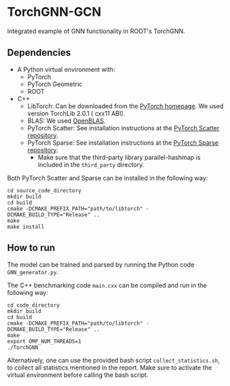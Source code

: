 # TorchGNN-GCN

Integrated example of GNN functionality in ROOT's TorchGNN.

## Dependencies

- A Python virtual environment with:
    - PyTorch
    - PyTorch Geometric
    - ROOT
- C++
    - LibTorch: Can be downloaded from the [PyTorch homepage](https://pytorch.org/). We used version TorchLib 2.0.1 (
      cxx11 ABI).
    - BLAS: We used [OpenBLAS](https://www.openblas.net/).
    - PyTorch Scatter: See installation instructions at
      the [PyTorch Scatter repository](https://github.com/rusty1s/pytorch_scatter#c-api).
    - PyTorch Sparse: See installation instructions at
      the [PyTorch Sparse repository](https://github.com/rusty1s/pytorch_sparse#c-api).
        - Make sure that the third-party library parallel-hashmap is included in the ```third_party``` directory.

Both PyTorch Scatter and Sparse can be installed in the following way:

```
cd source_code_directory
mkdir build
cd build
cmake -DCMAKE_PREFIX_PATH="path/to/libtorch" -DCMAKE_BUILD_TYPE="Release" ..
make
make install
```

## How to run

The model can be trained and parsed by running the Python code ```GNN_generator.py```.

The C++ benchmarking code ```main.cxx``` can be compiled and run in the following way:

```
cd code_directory
mkdir build
cd build
cmake -DCMAKE_PREFIX_PATH="path/to/libtorch" -DCMAKE_BUILD_TYPE="Release" ..
make
export OMP_NUM_THREADS=1
./TorchGNN
```

Alternatively, one can use the provided bash script ```collect_statistics.sh```, to collect all statistics mentioned in
the report. Make sure to activate the virtual environment before calling the bash script.
